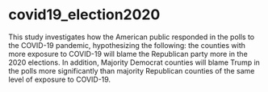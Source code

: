 # covid19_election2020
This study investigates how the American public responded in the polls to the COVID-19 pandemic, hypothesizing the following: the counties with more exposure to COVID-19 will blame the Republican party more in the 2020 elections. In addition, Majority Democrat counties will blame Trump in the polls more significantly than majority Republican counties of the same level of exposure to COVID-19.
